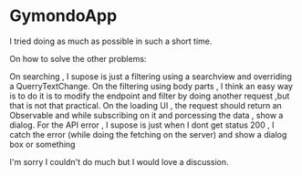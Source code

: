# GymondoApp



I tried doing as much as possible in such a short time.

On how to solve the other problems:


On searching , I supose is just a filtering using a searchview and overriding a QuerryTextChange.
On the filtering using body parts , I think an easy way is to do it is to modify the endpoint and filter by doing another request ,but that is not that practical.
On the loading UI , the request should return an Observable and while subscribing on it and porcessing the data , show a dialog.
For the API error , I supose is just when I dont get status 200 , I catch the error (while doing the fetching on the server) and show a dialog box or something


I'm sorry I couldn't do much but I would love a discussion.
